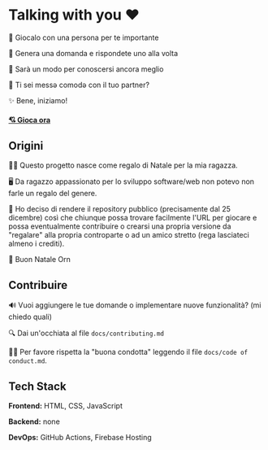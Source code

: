 # Talking with you ❤️

💞 Giocalo con una persona per te importante

🙈 Genera una domanda e rispondete uno alla volta

🎉 Sarà un modo per conoscersi ancora meglio

🍕 Ti sei messə comodə con il tuo partner?

✨ Bene, iniziamo!

#### [💘 Gioca ora](https://talking-with-you.web.app/)

## Origini

🎅🏼 Questo progetto nasce come regalo di Natale per la mia ragazza.

🖥️ Da ragazzo appassionato per lo sviluppo software/web non potevo non farle un regalo del genere.

🎁 Ho deciso di rendere il repository pubblico (precisamente dal 25 dicembre) così che chiunque possa trovare facilmente l'URL per giocare e possa eventualmente contribuire o crearsi una propria versione da "regalare" alla propria controparte o ad un amico stretto (rega lasciateci almeno i crediti).

💜 Buon Natale Orn

## Contribuire

🔊 Vuoi aggiungere le tue domande o implementare nuove funzionalità? (mi chiedo quali)

🔍 Dai un'occhiata al file `docs/contributing.md`

🙇🏻 Per favore rispetta la "buona condotta" leggendo il file `docs/code of conduct.md`.

## Tech Stack

**Frontend:** HTML, CSS, JavaScript

**Backend:** none

**DevOps:** GitHub Actions, Firebase Hosting
